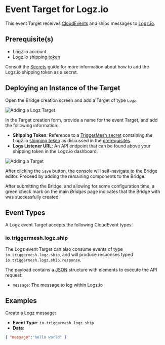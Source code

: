 # Event Target for Logz.io

This event Target receives [CloudEvents][ce] and ships messages to [Logz.io](https://logz.io/).

## Prerequisite(s)

- Logz.io account
- Logz.io shipping [token](https://docs.logz.io/user-guide/tokens/)

Consult the [Secrets](../guides/secrets.md) guide for more information about how to add the Logz.io shipping token as a secret.

## Deploying an Instance of the Target

Open the Bridge creation screen and add a Target of type `Logz`.

![Adding a Logz Target](../../assets/images/logz-target/create-bridge-1.png)

In the Target creation form, provide a name for the event Target, and add the following information:

* **Shipping Token**: Reference to a [TriggerMesh secret](../guides/secrets.md) containing the Logz.io [shipping token](https://docs.logz.io/user-guide/tokens/log-shipping-tokens/) as discussed in the [prerequisites](#prerequisites).
* **Logs Listener URL**: An API endpoint that can be found above your shipping token in the Logz.io dashboard.

![Adding a Target](../../assets/images/logz-target/create-bridge-2.png)

After clicking the `Save` button, the console will self-navigate to the Bridge editor. Proceed by adding the remaining components to the Bridge.

After submitting the Bridge, and allowing for some configuration time, a green check mark on the main _Bridges_ page indicates that the Bridge with was successfully created.

## Event Types

A Logz event Target accepts the following CloudEvent types:

### io.triggermesh.logz.ship

The Logz event Target can also consume events of type `io.triggermesh.logz.ship`, and will produce responses typed `io.triggermesh.logz.ship.response`. 

The payload contains a [JSON][ce-json] structure with elements to execute the API request:

- `message`: The message to log within Logz.io

## Examples

Create a Logz message:

- **Event Type**: `io.triggermesh.logz.ship`
- **Data**:
```json
{ "message":"hello world" }
```

[ce]: https://cloudevents.io/
[ce-json]: https://github.com/cloudevents/spec/blob/v1.0/json-format.md
